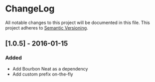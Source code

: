 # ChangeLog
All notable changes to this project will be documented in this file.
This project adheres to [Semantic Versioning](http://semver.org/).

## [1.0.5] - 2016-01-15

### Added
- Add Bourbon Neat as a dependency
- Add custom prefix on-the-fly